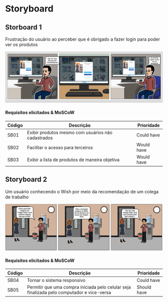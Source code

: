 # Storyboard

## Storboard 1

Frustração do usuário ao perceber que é obrigado a fazer login para poder ver os produtos

![Imagem](../assets/img/storyboard.png)

#### Requisitos elicitados & MoSCoW

| Código | Descrição | Prioridade |
|--|--|--|
| SB01 |  Exibir produtos mesmo com usuários não cadastrados | Could have |
| SB02 |  Facilitar o acesso para terceiros | Would have |
| SB03 |  Exibir a lista de produtos de maneira objetiva | Would have |

## Storyboard 2

Um usuário conhecendo o Wish por meio da recomendação de um colega de trabalho

![Imagem](../assets/img/storyboard2.png)

#### Requisitos elicitados & MoSCoW

| Código | Descrição | Prioridade |
|--|--|--|
| SB04 |  Tornar o sistema responsivo | Could have |
| SB05 |  Permitir que uma compra iniciada pelo celular seja finalizada pelo computador e vice-versa | Should have |